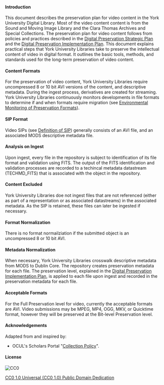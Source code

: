 #### Introduction

This document describes the preservation plan for video content in the York University Digital Library. Most of the video content content is from the Sound and Moving Image Library and the Clara Thomas Archives and Special Collections. The preservation plan for video content follows from policies and practices described in the [Digital Preservation Strategic Plan](http://digital.library.yorku.ca/documentation/digital-preservation-implementation-plan) and the [Digital Preservation Implementation Plan](http://digital.library.yorku.ca/documentation/digital-preservation-implementation-plan). This document explains practical steps that York University Libraries take to preserve the intellectual content of video in digital format. It outlines the basic tools, methods, and standards used for the long-term preservation of video content.

#### Content Formats

For the preservation of video content, York University Libraries require uncompressed 8 or 10 bit AVI versions of the content, and descriptive metadata. During the ingest process, derivatives are created for streaming. York University Libraries continuously monitors developments in file formats to determine if and when formats require migration (see [Environmental Monitoring of Preservation Formats](http://digital.library.yorku.ca/documentation/environmental-monitoring-preservation-formats)).

#### SIP Format

Video SIPs (see [Definition of SIP](http://digital.library.yorku.ca/content/definition-sip)) generally consists of an AVI file, and an associated MODS descriptive metadata file.

#### Analysis on Ingest

Upon ingest, every file in the repository is subject to identification of its file format and validation using FITS. The output of the FITS identification and validation processes are recorded to a techincal metadata datastream (TECHMD_FITS) that is associated with the object in the repository.

#### Content Excluded

York University Libraries doe not ingest files that are not referenced (either as part of a representation or as associated datastreams) in the associated metadata. As the SIP is retained, these files can later be ingested if necessary.

#### Format Normalization

There is no format normailziation if the submitted object is an uncompressed 8 or 10 bit AVI.

#### Metadata Normalization

When necessary, York University Libraries crosswalk descriptive metadata from MODS to Dublin Core. The repository creates preservation metadata for each file. The preservation level, explained in the [Digital Preservation Implementation Plan](http://digital.library.yorku.ca/content/digital-preservation-implementation-plan), is applied to each file upon ingest and recorded in the preservation metadata for each file.

#### Acceptable Formats

For the Full Preservation level for video, currently the acceptable formats are AVI. Video submissions may be MPEG, MP4, OGG, MKV, or Quicktime format, however they will be preserved at the Bit-level Preservation level.

#### Acknowledgements

Adapted from and inspired by:

* OCUL's Scholars Portal "[Collection Policy](https://spotdocs.scholarsportal.info/display/OAIS/Collection+Policy)".

#### License

![CC0](https://i.creativecommons.org/p/zero/1.0/88x31.png "CC0")

[CC0 1.0 Universal (CC0 1.0) Public Domain Dedication](http://creativecommons.org/publicdomain/zero/1.0/)
